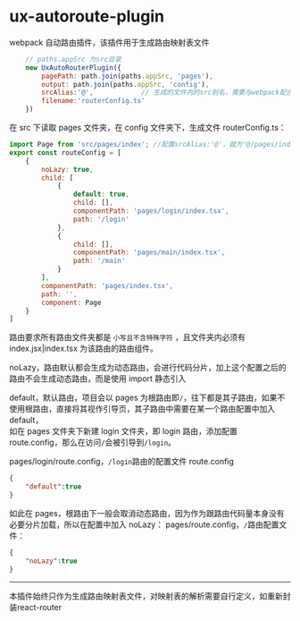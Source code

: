 # ux-autoroute-plugin

webpack 自动路由插件，该插件用于生成路由映射表文件

```Javascript
    // paths.appSrc 为src目录
    new UxAutoRouterPlugin({
        pagePath: path.join(paths.appSrc, 'pages'),
        output: path.join(paths.appSrc, 'config'),
        srcAlias:'@',            // 生成的文件内的src别名，需要与webpack配合，如果不加这个配置默认为src
        filename:'routerConfig.ts'
    })

```

在 src 下读取 pages 文件夹，在 config 文件夹下，生成文件 routerConfig.ts：

```Javascript
import Page from 'src/pages/index'; //配置srcAlias:'@'，就为'@/pages/index'
export const routeConfig = [
    {
        noLazy: true,
        child: [
            {
                default: true,
                child: [],
                componentPath: 'pages/login/index.tsx',
                path: '/login'
            },
            {
                child: [],
                componentPath: 'pages/main/index.tsx',
                path: '/main'
            }
        ],
        componentPath: 'pages/index.tsx',
        path: '',
        component: Page
    }
]
```

路由要求所有路由文件夹都是 `小写且不含特殊字符` ，且文件夹内必须有 index.jsx|index.tsx 为该路由的路由组件。

noLazy，路由默认都会生成为动态路由，会进行代码分片，加上这个配置之后的路由不会生成动态路由，而是使用 import 静态引入

default，默认路由，项目会以 pages 为根路由即`/`，往下都是其子路由，如果不使用根路由，直接将其视作引导页，其子路由中需要在某一个路由配置中加入 default，<br/>
如在 pages 文件夹下新建 login 文件夹，即 login 路由，添加配置 route.config，那么在访问`/`会被引导到`/login`。

pages/login/route.config，`/login`路由的配置文件 route.config

```Json
{
    "default":true
}
```

如此在 pages，根路由下一般会取消动态路由，因为作为跟路由代码量本身没有必要分片加载，所以在配置中加入 noLazy：
pages/route.config，`/`路由配置文件：

```Json
{
    "noLazy":true
}
```

--------------------------------------

本插件始终只作为生成路由映射表文件，对映射表的解析需要自行定义，如重新封装react-router